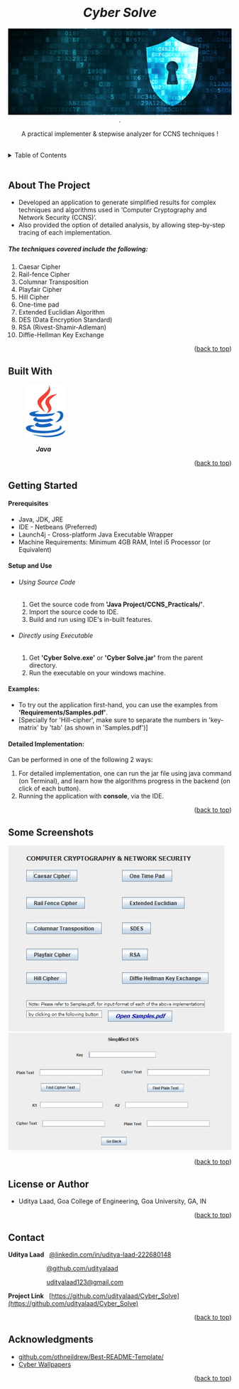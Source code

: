 <!-- Reference:
https://github.com/othneildrew/Best-README-Template -->
<a name="readme-top"></a>


<!-- PROJECT LOGO -->
<br />
<div align="center">
  <h1><i> Cyber Solve </i></h1>

  <img src="Read_Me_Content/top_label.jpg" alt="top_label">
  .

  <p align="center">
    A practical implementer & stepwise analyzer for CCNS techniques  !
  </p>
</div>

<br>

<!-- TABLE OF CONTENTS -->
<details>
  <summary>Table of Contents</summary>
  <ol>
    <li><a href="#about-the-project">About The Project</a></li>
    <li><a href="#built-with">Built With</a></li>
    <li><a href="#getting-started">Getting Started</a></li>
    <li><a href="#some-screenshots">Some Screenshots</a></li>
    <li><a href="#license-or-author">License or Author</a></li>
    <li><a href="#contact">Contact</a></li>
    <li><a href="#acknowledgments">Acknowledgments</a></li>
  </ol>
</details>

<br>


<!-- ABOUT THE PROJECT -->
## About The Project
  * Developed an application to generate simplified results for complex techniques and algorithms used in ‘Computer Cryptography and Network Security (CCNS)’.
  * Also provided the option of detailed analysis, by allowing step-by-step tracing of each implementation.

  <spacer height="10" width="10"></spacer>

  ##### The techniques covered include the following:
  1. Caesar Cipher
  2. Rail-fence Cipher
  3. Columnar Transposition
  4. Playfair Cipher
  5. Hill Cipher
  6. One-time pad
  7. Extended Euclidian Algorithm
  8. DES (Data Encryption Standard)
  9. RSA (Rivest-Shamir-Adleman)
  10. Diffie-Hellman Key Exchange

  <p align="right">(<a href="#readme-top">back to top</a>)</p>



## Built With
  &nbsp; &nbsp; &nbsp; &nbsp; &nbsp; <img src="Read_Me_Content/Tech/Java.JPG" alt="Python" width="90">

  &nbsp; &nbsp; &nbsp; &nbsp; &nbsp; &nbsp; &nbsp; &nbsp; <b><i> Java </i></b>

  <p align="right">(<a href="#readme-top">back to top</a>)</p>



<!-- GETTING STARTED -->
## Getting Started
  #### Prerequisites
  * Java, JDK, JRE
  * IDE - Netbeans (Preferred)
  * Launch4j - Cross-platform Java Executable Wrapper
  * Machine Requirements: Minimum 4GB RAM, Intel i5 Processor (or Equivalent)

  
  #### Setup and Use
  * ###### Using Source Code 
    1. Get the source code from <b>'Java Project/CCNS_Practicals/'</b>.
    2. Import the source code to IDE.
    3. Build and run using IDE's in-built features.

  * ###### Directly using Executable
    1. Get <b>'Cyber Solve.exe'</b> or <b>'Cyber Solve.jar'</b> from the parent directory.
    2. Run the executable on your windows machine.

  #### Examples:
  * To try out the application first-hand, you can use the examples from <b>'Requirements/Samples.pdf'</b>.
  * [Specially for 'Hill-cipher', make sure to separate the numbers in 'key-matrix' by 'tab' (as shown in  'Samples.pdf')]

  <spacer height="10" width="10"></spacer>
  
  #### Detailed Implementation:
  Can be performed in one of the following 2 ways:
  1. For detailed implementation, one can run the jar file using java command (on Terminal), and learn how the algorithms progress in the backend (on click of each button).
  2. Running the application with <b>console</b>, via the IDE.

  <p align="right">(<a href="#readme-top">back to top</a>)</p>

<!-- SOME SCREENSHOTS -->
## Some Screenshots
   <p align="center"> <img src="Read_Me_Content/Examples/SS1.JPG" alt="Screenshot" width=""> &nbsp &nbsp <img src="Read_Me_Content/Examples/SS2.JPG" alt="Screenshot"> </p>
   
   <p align="right">(<a href="#readme-top">back to top</a>)</p>
   
<!-- LICENSE -->
## License or Author
  * Uditya Laad, Goa College of Engineering, Goa University, GA, IN

  <p align="right">(<a href="#readme-top">back to top</a>)</p>


<!-- CONTACT -->
## Contact
  <b>Uditya Laad</b> &nbsp; [@linkedin.com/in/uditya-laad-222680148](https://www.linkedin.com/in/uditya-laad-222680148/)
  
  &nbsp; &nbsp; &nbsp; &nbsp; &nbsp; &nbsp; &nbsp; &nbsp; &nbsp; &nbsp; &nbsp; [@github.com/udityalaad](https://github.com/udityalaad)
  
  &nbsp; &nbsp; &nbsp; &nbsp; &nbsp; &nbsp; &nbsp; &nbsp; &nbsp; &nbsp; &nbsp; udityalaad123@gmail.com

  <b>Project Link</b> &nbsp; [https://github.com/udityalaad/Cyber_Solve](https://github.com/udityalaad/Cyber_Solve)
 
  <p align="right">(<a href="#readme-top">back to top</a>)</p>



<!-- ACKNOWLEDGMENTS -->
## Acknowledgments
  * [github.com/othneildrew/Best-README-Template/](https://github.com/othneildrew/Best-README-Template)
  * [Cyber Wallpapers](https://wallpaper.dog/cyber-wallpapers)
  
  <p align="right">(<a href="#readme-top">back to top</a>)</p>
